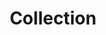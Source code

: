 ---
layout: pattern
categories: [patterns, collection]
title: Collection
type:
permalink:
variations: true
overview: Lorem ipsum dolor sit amet, consectetur adipiscing elit, sed do eiusmod tempor incididunt ut labore et dolore magna aliqua. Interdum velit euismod in pellentesque. 
description: |
  A collection displays a compact list of multiple related items like articles or events. The list links each item to its original source.

  The collection component offers users a way to view short descriptions of related content, providing a simple way to access the original source to learn more. 
  
  It’s useful when you want to highlight information like articles, events, or documents that appear elsewhere on your website or from other sources. Each item in the collection includes a headline that links to another page and (optionally) a small image, descriptive text, and metadata such as date, time, byline, and tags. Items in a collection should be related. This could be by publication date (for instance, all the content was posted in the last week), by content type (all articles, events, or blog posts), or by subject (all items relate to the same topic or theme). Be selective about what content you show in each collection. Except in the case of search results, consider limiting the number of items in each collection to six or fewer.
usa-link: "https://designsystem.digital.gov/components/collection/"
specification: |
  Please follow link guidance as stated on the [links](/patterns/link/) page. OnClick/OnTap of title link, system displays destination page.

  
spec:
  - name: title
    class: usa-collection__heading
    required: true
    type: customizable heading level
    content: 80 characters
    example: "Cats are really cool dudes"
  - name: body
    class: usa-collection__description
    type: text
    content: 320 characters
    example: "Run off table persian cat jump eat fish hack. Paw at beetle and eat it before it gets away demand"
  - name: meta-item
    class: "usa-collection_meta-item"
    content: "Note: there can be mutliples of this field."
    example: "can be used for items such as author or date or related link"
  - name: tags
    class: usa-collection__meta-item usa-tag
    example: see <a href="/patterns/tag/">Tag</a> pattern
  - name: date
    class: usa-collection__calendar-date
    content: specifies calendar month and calendar day
heading: Default Collection
collection:
  - title: Event 1
    description: Lorem ipsum dolor sit amet, consectetur adipiscing elit, sed do eiusmod tempor incididunt ut labore et dolore magna aliqua. Interdum velit euismod in pellentesque.
    details: Lorem ipsum dolor sit amet, consectetur adipiscing elit, sed do eiusmod tempor incididunt ut labore et dolore magna aliqua. Interdum velit euismod in pellentesque.
    link: /
    date: October 30, 2022
     ### date format: Month, DD, YYYY - ex. September 20, 2022
    new-tag: true
    tags: [PMA, OMB] 
  - title: Event 2
    description: Lorem ipsum dolor sit amet, consectetur adipiscing elit, sed do eiusmod tempor incididunt ut labore et dolore magna aliqua. Interdum velit euismod in pellentesque.
    details: Lorem ipsum dolor sit amet, consectetur adipiscing elit, sed do eiusmod tempor incididunt ut labore et dolore magna aliqua. Interdum velit euismod in pellentesque.
    link: /
    date: September 30, 2022
     ### date format: Month, DD, YYYY - ex. September 20, 2022
    new-tag: true
    tags: [PMA, OMB] 
yml: |
  
  heading: Default Collection
  collection:
   - title: Event 1
     description: Lorem ipsum dolor sit amet, consectetur adipiscing elit, sed do eiusmod tempor incididunt ut labore et dolore magna aliqua. Interdum velit euismod in pellentesque.
     details: Lorem ipsum dolor sit amet, consectetur adipiscing elit, sed do eiusmod tempor incididunt ut labore et dolore magna aliqua. Interdum velit euismod in pellentesque.
     link: /
     date: October 30, 2022
     ### date format: Month, DD, YYYY - ex. September 20, 2022
     new-tag: true
     tags: [PMA, OMB] 

jekyll: |

  "{% include patterns/collection/collection.md %}"
### Paths to view design and code... 
## designimg: can be used to show an image of the design until a coded version can be created. The htmlpath & csspath should be located in the pattens folder. Read more about creating coded components in /docs/creating-patterns 
# designimg: 
htmlpath: patterns/collection/collection.md
csspath: patterns/collection/index.scss
---